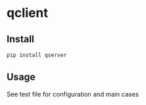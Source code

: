 # qclient

## Install

```sh
pip install qserver
```

## Usage

See test file for configuration and main cases